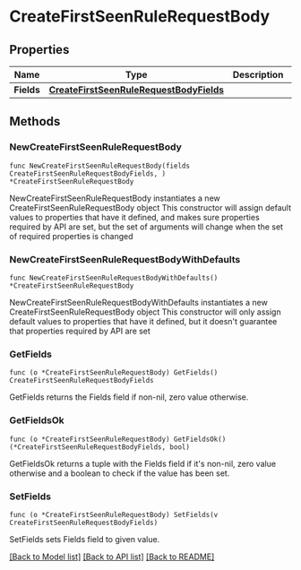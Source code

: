 # CreateFirstSeenRuleRequestBody

## Properties

Name | Type | Description | Notes
------------ | ------------- | ------------- | -------------
**Fields** | [**CreateFirstSeenRuleRequestBodyFields**](CreateFirstSeenRuleRequestBodyFields.md) |  | 

## Methods

### NewCreateFirstSeenRuleRequestBody

`func NewCreateFirstSeenRuleRequestBody(fields CreateFirstSeenRuleRequestBodyFields, ) *CreateFirstSeenRuleRequestBody`

NewCreateFirstSeenRuleRequestBody instantiates a new CreateFirstSeenRuleRequestBody object
This constructor will assign default values to properties that have it defined,
and makes sure properties required by API are set, but the set of arguments
will change when the set of required properties is changed

### NewCreateFirstSeenRuleRequestBodyWithDefaults

`func NewCreateFirstSeenRuleRequestBodyWithDefaults() *CreateFirstSeenRuleRequestBody`

NewCreateFirstSeenRuleRequestBodyWithDefaults instantiates a new CreateFirstSeenRuleRequestBody object
This constructor will only assign default values to properties that have it defined,
but it doesn't guarantee that properties required by API are set

### GetFields

`func (o *CreateFirstSeenRuleRequestBody) GetFields() CreateFirstSeenRuleRequestBodyFields`

GetFields returns the Fields field if non-nil, zero value otherwise.

### GetFieldsOk

`func (o *CreateFirstSeenRuleRequestBody) GetFieldsOk() (*CreateFirstSeenRuleRequestBodyFields, bool)`

GetFieldsOk returns a tuple with the Fields field if it's non-nil, zero value otherwise
and a boolean to check if the value has been set.

### SetFields

`func (o *CreateFirstSeenRuleRequestBody) SetFields(v CreateFirstSeenRuleRequestBodyFields)`

SetFields sets Fields field to given value.



[[Back to Model list]](../README.md#documentation-for-models) [[Back to API list]](../README.md#documentation-for-api-endpoints) [[Back to README]](../README.md)


